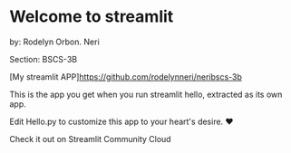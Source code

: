 # Welcome to streamlit

by: Rodelyn Orbon. Neri

Section: BSCS-3B

[My streamlit APP]https://github.com/rodelynneri/neribscs-3b

This is the app you get when you run streamlit hello, extracted as its own app.

Edit Hello.py to customize this app to your heart's desire. ❤️

Check it out on Streamlit Community Cloud
